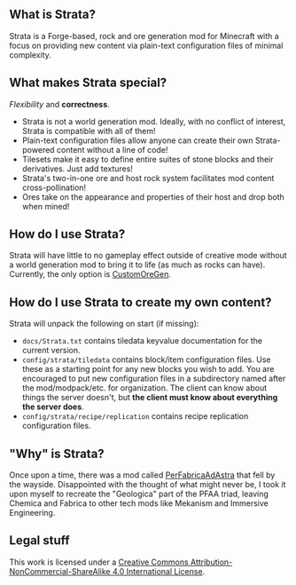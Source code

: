 ## What is Strata?

Strata is a Forge-based, rock and ore generation mod for Minecraft with a focus on providing new content via plain-text configuration files of minimal complexity.

## What makes Strata special?

_Flexibility_ and **correctness**.

- Strata is not a world generation mod. Ideally, with no conflict of interest, Strata is compatible with all of them!
- Plain-text configuration files allow anyone can create their own Strata-powered content without a line of code!
- Tilesets make it easy to define entire suites of stone blocks and their derivatives. Just add textures!
- Strata's two-in-one ore and host rock system facilitates mod content cross-pollination!
- Ores take on the appearance and properties of their host and drop both when mined!

## How do I use Strata?

Strata will have little to no gameplay effect outside of creative mode without a world generation mod to bring it to life (as much as rocks can have). Currently, the only option is [CustomOreGen](https://github.com/lawremi/CustomOreGen).

## How do I use Strata to create my own content?

Strata will unpack the following on start (if missing):
- `docs/Strata.txt` contains tiledata keyvalue documentation for the current version.
- `config/strata/tiledata` contains block/item configuration files. Use these as a starting point for any new blocks you wish to add. You are encouraged to put new configuration files in a subdirectory named after the mod/modpack/etc. for organization. The client can know about things the server doesn't, but **the client must know about everything the server does**.
- `config/strata/recipe/replication` contains recipe replication configuration files.

## "Why" is Strata?

Once upon a time, there was a mod called [PerFabricaAdAstra](https://github.com/lawremi/PerFabricaAdAstra) that fell by the wayside. Disappointed with the thought of what might never be, I took it upon myself to recreate the "Geologica" part of the PFAA triad, leaving Chemica and Fabrica to other tech mods like Mekanism and Immersive Engineering.

## Legal stuff

[cc-by-nc-sa]: http://creativecommons.org/licenses/by-nc-sa/4.0/
[cc-by-nc-sa-image]: https://licensebuttons.net/l/by-nc-sa/4.0/88x31.png
[cc-by-nc-sa-shield]: https://img.shields.io/badge/License-CC%20BY--NC--SA%204.0-lightgrey.svg

This work is licensed under a
[Creative Commons Attribution-NonCommercial-ShareAlike 4.0 International License][cc-by-nc-sa].

